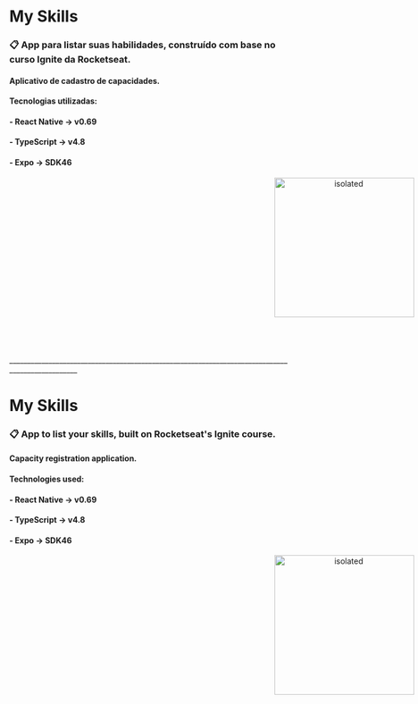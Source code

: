 # My Skills
### 📋 App para listar suas habilidades, construído com base no curso Ignite da Rocketseat.

#### Aplicativo de cadastro de capacidades. 

#### Tecnologias utilizadas:
#### - React Native -> v0.69
#### - TypeScript -> v4.8
#### - Expo -> SDK46 
<div style="text-align:center; width: 1200px;">
  <img src="https://user-images.githubusercontent.com/85348111/196506632-8c6df602-ac2f-49ff-8d57-b6d15df4901e.gif" alt="isolated" width="250" />
</div>
<br>
<br>
<br>
<br>
_________________________________________________________________________________________________

# My Skills
### 📋 App to list your skills, built on Rocketseat's Ignite course. 

#### Capacity registration application. 

#### Technologies used: 
#### - React Native -> v0.69
#### - TypeScript -> v4.8
#### - Expo -> SDK46 

<div style="text-align:center; width: 1200px;">
  <img src="https://user-images.githubusercontent.com/85348111/196506632-8c6df602-ac2f-49ff-8d57-b6d15df4901e.gif" alt="isolated" width="250" />
</div>
